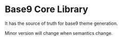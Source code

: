 # Base9 Core Library
It has the source of truth for base9 theme generation.

Minor version will change when semantics change.
